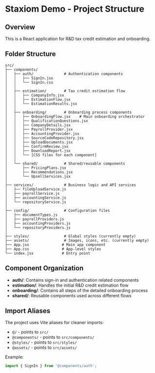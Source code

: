 # Staxiom Demo - Project Structure

## Overview
This is a React application for R&D tax credit estimation and onboarding.

## Folder Structure

```
src/
├── components/
│   ├── auth/              # Authentication components
│   │   ├── SignIn.jsx
│   │   └── SignIn.css
│   │
│   ├── estimation/        # Tax credit estimation flow
│   │   ├── CompanyInfo.jsx
│   │   ├── EstimationFlow.jsx
│   │   └── EstimationResults.jsx
│   │
│   ├── onboarding/        # Onboarding process components
│   │   ├── OnboardingFlow.jsx    # Main onboarding orchestrator
│   │   ├── QualificationQuestions.jsx
│   │   ├── CompanyDetails.jsx
│   │   ├── PayrollProvider.jsx
│   │   ├── AccountingProvider.jsx
│   │   ├── SourceCodeRepository.jsx
│   │   ├── UploadDocuments.jsx
│   │   ├── ConfirmReview.jsx
│   │   ├── DownloadReport.jsx
│   │   └── [CSS files for each component]
│   │
│   └── shared/            # Shared/reusable components
│       ├── PricingPlans.jsx
│       ├── Recommendations.jsx
│       └── UpsellServices.jsx
│
├── services/              # Business logic and API services
│   ├── fileUploadService.js
│   ├── payrollService.js
│   ├── accountingService.js
│   └── repositoryService.js
│
├── config/                # Configuration files
│   ├── documentTypes.js
│   ├── payrollProviders.js
│   ├── accountingProviders.js
│   └── repositoryProviders.js
│
├── styles/                # Global styles (currently empty)
├── assets/                # Images, icons, etc. (currently empty)
├── App.jsx               # Main app component
├── App.css               # App-level styles
└── index.jsx             # Entry point
```

## Component Organization

- **auth/**: Contains sign-in and authentication related components
- **estimation/**: Handles the initial R&D credit estimation flow
- **onboarding/**: Contains all steps of the detailed onboarding process
- **shared/**: Reusable components used across different flows

## Import Aliases

The project uses Vite aliases for cleaner imports:
- `@/` - points to `src/`
- `@components/` - points to `src/components/`
- `@styles/` - points to `src/styles/`
- `@assets/` - points to `src/assets/`

Example:
```javascript
import { SignIn } from '@components/auth';
```